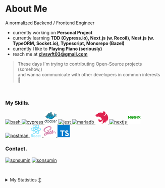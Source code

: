 # About Me

A normalized Backend / Frontend Engineer

- currently working on **Personal Project**
- currently learning **TDD (Cypress.io), Next.js (w. Recoil), Nest.js (w. TypeORM, Socket.io), Typescript, Monorepo (Bazel)**
- currently I like to **Playing Piano (seriously)**
- reach me at **clvswft03@gmail.com**

> These days I'm trying to contributing Open-Source projects (somehow,)\
> and wanna communicate with other developers in common interests 💬

&nbsp;

<h3 align="left">My Skills.</h3>
<p align="left"> <a href="https://www.gnu.org/software/bash/" target="_blank" rel="noreferrer"> <img src="https://www.vectorlogo.zone/logos/gnu_bash/gnu_bash-icon.svg" alt="bash" width="40" height="40"/> </a> <a href="https://www.cypress.io" target="_blank" rel="noreferrer"> <img src="https://raw.githubusercontent.com/simple-icons/simple-icons/6e46ec1fc23b60c8fd0d2f2ff46db82e16dbd75f/icons/cypress.svg" alt="cypress" width="40" height="40"/> </a> <a href="https://www.docker.com/" target="_blank" rel="noreferrer"> <img src="https://raw.githubusercontent.com/devicons/devicon/master/icons/docker/docker-original-wordmark.svg" alt="docker" width="40" height="40"/> </a> <a href="https://jestjs.io" target="_blank" rel="noreferrer"> <img src="https://www.vectorlogo.zone/logos/jestjsio/jestjsio-icon.svg" alt="jest" width="40" height="40"/> </a> <a href="https://mariadb.org/" target="_blank" rel="noreferrer"> <img src="https://www.vectorlogo.zone/logos/mariadb/mariadb-icon.svg" alt="mariadb" width="40" height="40"/> </a> <a href="https://nestjs.com/" target="_blank" rel="noreferrer"> <img src="https://raw.githubusercontent.com/devicons/devicon/master/icons/nestjs/nestjs-plain.svg" alt="nestjs" width="40" height="40"/> </a> <a href="https://nextjs.org/" target="_blank" rel="noreferrer"> <img src="https://cdn.worldvectorlogo.com/logos/nextjs-2.svg" alt="nextjs" width="40" height="40"/> </a> <a href="https://www.nginx.com" target="_blank" rel="noreferrer"> <img src="https://raw.githubusercontent.com/devicons/devicon/master/icons/nginx/nginx-original.svg" alt="nginx" width="40" height="40"/> </a> <a href="https://postman.com" target="_blank" rel="noreferrer"> <img src="https://www.vectorlogo.zone/logos/getpostman/getpostman-icon.svg" alt="postman" width="40" height="40"/> </a> <a href="https://reactjs.org/" target="_blank" rel="noreferrer"> <img src="https://raw.githubusercontent.com/devicons/devicon/master/icons/react/react-original-wordmark.svg" alt="react" width="40" height="40"/> </a> <a href="https://sass-lang.com" target="_blank" rel="noreferrer"> <img src="https://raw.githubusercontent.com/devicons/devicon/master/icons/sass/sass-original.svg" alt="sass" width="40" height="40"/> </a> <a href="https://www.typescriptlang.org/" target="_blank" rel="noreferrer"> <img src="https://raw.githubusercontent.com/devicons/devicon/master/icons/typescript/typescript-original.svg" alt="typescript" width="40" height="40"/> </a> </p>

<h3 align="left">Contact.</h3>
<p align="left"> <a href="https://linkedin.com/in/sonsumin" target="blank"><img align="center" src="https://raw.githubusercontent.com/rahuldkjain/github-profile-readme-generator/master/src/images/icons/Social/github.svg" alt="sonsumin" height="30" width="40" /></a> <a href="https://linkedin.com/in/sonsumin" target="blank"><img align="center" src="https://raw.githubusercontent.com/rahuldkjain/github-profile-readme-generator/master/src/images/icons/Social/linked-in-alt.svg" alt="sonsumin" height="30" width="40" /></a>
</p>

&nbsp;

<details>
 <summary>My Statistics ↕️</summary>

<!--START_SECTION:waka-->
![Code Time](http://img.shields.io/badge/Code%20Time-509%20hrs%2050%20mins-blue)

![Profile Views](http://img.shields.io/badge/Profile%20Views-5-blue)

**🐱 My GitHub Data** 

> 🏆 724 Contributions in the Year 2022
 > 
> 📦 12.5 MB Used in GitHub's Storage 
 > 
> 💼 Opted to Hire
 > 
> 📜 281 Public Repositories 
 > 
> 🔑 99 Private Repositories  
 > 
**I'm a Night 🦉** 

```text
🌞 Morning    30 commits     ████░░░░░░░░░░░░░░░░░░░░░   19.35% 
🌆 Daytime    41 commits     ██████░░░░░░░░░░░░░░░░░░░   26.45% 
🌃 Evening    51 commits     ████████░░░░░░░░░░░░░░░░░   32.9% 
🌙 Night      33 commits     █████░░░░░░░░░░░░░░░░░░░░   21.29%

```
📅 **I'm Most Productive on Thursday** 

```text
Monday       27 commits     ████░░░░░░░░░░░░░░░░░░░░░   17.42% 
Tuesday      15 commits     ██░░░░░░░░░░░░░░░░░░░░░░░   9.68% 
Wednesday    29 commits     ████░░░░░░░░░░░░░░░░░░░░░   18.71% 
Thursday     50 commits     ████████░░░░░░░░░░░░░░░░░   32.26% 
Friday       15 commits     ██░░░░░░░░░░░░░░░░░░░░░░░   9.68% 
Saturday     7 commits      █░░░░░░░░░░░░░░░░░░░░░░░░   4.52% 
Sunday       12 commits     ██░░░░░░░░░░░░░░░░░░░░░░░   7.74%

```


📊 **This Week I Spent My Time On** 

```text
⌚︎ Time Zone: Asia/Seoul

💬 Programming Languages: 
Other                    37 hrs 52 mins      ███████████████░░░░░░░░░░   62.73% 
TypeScript               12 hrs 24 mins      █████░░░░░░░░░░░░░░░░░░░░   20.55% 
JSON                     4 hrs 3 mins        █░░░░░░░░░░░░░░░░░░░░░░░░   6.71% 
JavaScript               1 hr 30 mins        ░░░░░░░░░░░░░░░░░░░░░░░░░   2.5% 
YAML                     1 hr 19 mins        ░░░░░░░░░░░░░░░░░░░░░░░░░   2.18%

🔥 Editors: 
Browser                  37 hrs 8 mins       ███████████████░░░░░░░░░░   61.5% 
VS Code                  19 hrs 42 mins      ████████░░░░░░░░░░░░░░░░░   32.62% 
Neovim                   3 hrs 32 mins       █░░░░░░░░░░░░░░░░░░░░░░░░   5.87%

💻 Operating System: 
Linux                    54 hrs 54 mins      ██████████████████████░░░   90.91% 
Windows                  5 hrs 29 mins       ██░░░░░░░░░░░░░░░░░░░░░░░   9.09%

```

**I Mostly Code in JavaScript** 

```text
JavaScript               20 repos            ██████░░░░░░░░░░░░░░░░░░░   25.97% 
TypeScript               18 repos            █████░░░░░░░░░░░░░░░░░░░░   23.38% 
Shell                    9 repos             ███░░░░░░░░░░░░░░░░░░░░░░   11.69% 
CSS                      7 repos             ██░░░░░░░░░░░░░░░░░░░░░░░   9.09% 
Python                   6 repos             ██░░░░░░░░░░░░░░░░░░░░░░░   7.79%

```


**Timeline**

![Chart not found](https://raw.githubusercontent.com/todaypp/todaypp/master/charts/bar_graph.png) 


 Last Updated on 24/02/2022 03:10:35 UTC
<!--END_SECTION:waka-->
</details>
